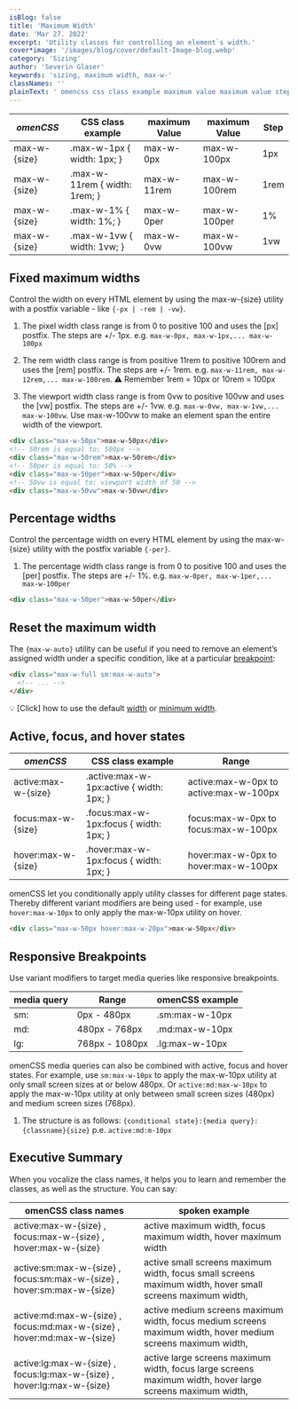 ```yaml
---
isBlog: false
title: 'Maximum Width'
date: 'Mar 27. 2022'
excerpt: 'Utility classes for controlling an element`s width.'
cover*image: '/images/blog/cover/default-Image-blog.webp'
category: 'Sizing'
author: 'Severin Glaser'
keywords: 'sizing, maximum width, max-w-'
classNames: ''
plainText: ' omencss css class example maximum value maximum value step - - - max-w- size max-w-1px width: 1px; max-w-0px max-w-100px 1px max-w- size max-w-11rem width: 1rem; max-w-11rem max-w-100rem 1rem max-w- size max-w-1% width: 1%; max-w-0per max-w-100per 1% max-w- size max-w-1vw width: 1vw; max-w-0vw max-w-100vw 1vw fixed maximum widths control the width on every html element by using the max-w- size utility with a postfix variable - like -px -rem -vw 1 the pixel width class range is from 0 to positive 100 and uses the px postfix the steps are + - 1px e g max-w-0px max-w-1px max-w-100px 2 the rem width class range is from positive 11rem to positive 100rem and uses the rem postfix the steps are + - 1rem e g max-w-11rem max-w-12rem max-w-100rem ⚠️ remember 1rem = 10px or 10rem = 100px 3 the viewport width class range is from 0vw to positive 100vw and uses the vw postfix the steps are + - 1vw e g max-w-0vw max-w-1vw max-w-100vw use max-w-100vw to make an element span the entire width of the viewport html div class=max-w-50px max-w-50px div ! 50rem is equal to: 500px div class=max-w-50rem max-w-50rem div ! 50per is equal to: 50% div class=max-w-50per max-w-50per div ! 50vw is equal to: viewport width of 50 div class=max-w-50vw max-w-50vw div percentage widths control the percentage width on every html element by using the max-w- size utility with the postfix variable -per 1 the percentage width class range is from 0 to positive 100 and uses the per postfix the steps are + - 1% e g max-w-0per max-w-1per max-w-100per html div class=max-w-50per max-w-50per div reset the maximum width the max-w-auto utility can be useful if you need to remove an element’s assigned width under a specific condition like at a particular breakpoint blog responsive-omencss-breakpoints : html div class=max-w-full sm:max-w-auto ! div 💡 click how to use the default width docs sizing-width or minimum width docs sizing-minimum-width active focus and hover states omencss css class example range - - active:max-w- size active :max-w-1px:active width: 1px; active:max-w-0px to active:max-w-100px focus:max-w- size focus :max-w-1px:focus width: 1px; focus:max-w-0px to focus:max-w-100px hover:max-w- size hover :max-w-1px:focus width: 1px; hover:max-w-0px to hover:max-w-100px omencss let you conditionally apply utility classes for different page states thereby different variant modifiers are being used - for example use hover:max-w-10px to only apply the max-w-10px utility on hover html div class=max-w-50px hover:max-w-20px max-w-50px div responsive breakpoints use variant modifiers to target media queries like responsive breakpoints media query range omencss example - - sm: 0px - 480px sm:max-w-10px md: 480px - 768px md:max-w-10px lg: 768px - 1080px lg:max-w-10px omencss media queries can also be combined with active focus and hover states for example use sm:max-w-10px to apply the max-w-10px utility at only small screen sizes at or below 480px or active:md:max-w-10px to apply the max-w-10px utility at only between small screen sizes 480px and medium screen sizes 768px 1 the structure is as follows: conditional state : media query : classname size p e active:md:m-10px executive summary when you vocalize the class names it helps you to learn and remember the classes as well as the structure you can say: omencss class names spoken example active:max-w- size focus:max-w- size hover:max-w- size active maximum width focus maximum width hover maximum width active:sm:max-w- size focus:sm:max-w- size hover:sm:max-w- size active small screens maximum width focus small screens maximum width hover small screens maximum width active:md:max-w- size focus:md:max-w- size hover:md:max-w- size active medium screens maximum width focus medium screens maximum width hover medium screens maximum width active:lg:max-w- size focus:lg:max-w- size hover:lg:max-w- size active large screens maximum width focus large screens maximum width hover large screens maximum width '
---
```


| _omenCSS_    | CSS class example             | maximum Value | maximum Value | Step |
| ------------ | ----------------------------- | ------------- | ------------- | ---- |
| max-w-{size} | .max-w-1px { width: 1px; }    | max-w-0px     | max-w-100px   | 1px  |
| max-w-{size} | .max-w-11rem { width: 1rem; } | max-w-11rem   | max-w-100rem  | 1rem |
| max-w-{size} | .max-w-1% { width: 1%; }      | max-w-0per    | max-w-100per  | 1%   |
| max-w-{size} | .max-w-1vw { width: 1vw; }    | max-w-0vw     | max-w-100vw   | 1vw  |

## Fixed maximum widths

Control the width on every HTML element by using the max-w-{size} utility with a postfix variable - like `{-px | -rem | -vw}`.

1. The pixel width class range is from 0 to positive 100 and uses the [px] postfix. The steps are +/- 1px. e.g. `max-w-0px, max-w-1px,... max-w-100px`

2. The rem width class range is from positive 11rem to positive 100rem and uses the [rem] postfix. The steps are +/- 1rem. e.g. `max-w-11rem, max-w-12rem,... max-w-100rem`. ⚠️ Remember 1rem = 10px or 10rem = 100px

3. The viewport width class range is from 0vw to positive 100vw and uses the [vw] postfix. The steps are +/- 1vw. e.g. `max-w-0vw, max-w-1vw,... max-w-100vw`. Use max-w-100vw to make an element span the entire width of the viewport.

```html
<div class="max-w-50px">max-w-50px</div>
<!-- 50rem is equal to: 500px -->
<div class="max-w-50rem">max-w-50rem</div>
<!-- 50per is equal to: 50% -->
<div class="max-w-50per">max-w-50per</div>
<!-- 50vw is equal to: viewport width of 50 -->
<div class="max-w-50vw">max-w-50vw</div>
```

## Percentage widths

Control the percentage width on every HTML element by using the max-w-{size} utility with the postfix variable `{-per}`.

1. The percentage width class range is from 0 to positive 100 and uses the [per] postfix. The steps are +/- 1%. e.g. `max-w-0per, max-w-1per,... max-w-100per`

```html
<div class="max-w-50per">max-w-50per</div>
```

## Reset the maximum width

The `{max-w-auto}` utility can be useful if you need to remove an element’s assigned width under a specific condition, like at a particular [breakpoint](/blog/responsive-omencss-breakpoints):

```html
<div class="max-w-full sm:max-w-auto">
  <!-- ... -->
</div>
```

💡 [Click] how to use the default [width](/docs/sizing-width) or [minimum width](/docs/sizing-minimum-width).

## Active, focus, and hover states

| _omenCSS_           | CSS class example                         | Range                                  |
| ------------------- | ----------------------------------------- | -------------------------------------- |
| active:max-w-{size} | .active\:max-w-1px:active { width: 1px; } | active:max-w-0px to active:max-w-100px |
| focus:max-w-{size}  | .focus\:max-w-1px:focus { width: 1px; }   | focus:max-w-0px to focus:max-w-100px   |
| hover:max-w-{size}  | .hover\:max-w-1px:focus { width: 1px; }   | hover:max-w-0px to hover:max-w-100px   |

omenCSS let you conditionally apply utility classes for different page states. Thereby different variant modifiers are being used - for example, use `hover:max-w-10px` to only apply the max-w-10px utility on hover.

```html
<div class="max-w-50px hover:max-w-20px">max-w-50px</div>
```

## Responsive Breakpoints

Use variant modifiers to target media queries like responsive breakpoints.

| media query | Range          | omenCSS example |
| ----------- | -------------- | --------------- |
| sm:         | 0px - 480px    | .sm:max-w-10px  |
| md:         | 480px - 768px  | .md:max-w-10px  |
| lg:         | 768px - 1080px | .lg:max-w-10px  |

omenCSS media queries can also be combined with active, focus and hover states. For example, use `sm:max-w-10px` to apply the max-w-10px utility at only small screen sizes at or below 480px. Or `active:md:max-w-10px` to apply the max-w-10px utility at only between small screen sizes (480px) and medium screen sizes (768px).

1. The structure is as follows: `{conditional state}:{media query}:{classname}{size}` p.e. `active:md:m-10px`

## Executive Summary

When you vocalize the class names, it helps you to learn and remember the classes, as well as the structure. You can say:

| omenCSS class names                                                    | spoken example                                                                                               |
| ---------------------------------------------------------------------- | ------------------------------------------------------------------------------------------------------------ |
| active:max-w-{size} , focus:max-w-{size} , hover:max-w-{size}          | active maximum width, focus maximum width, hover maximum width                                               |
| active:sm:max-w-{size} , focus:sm:max-w-{size} , hover:sm:max-w-{size} | active small screens maximum width, focus small screens maximum width, hover small screens maximum width,    |
| active:md:max-w-{size} , focus:md:max-w-{size} , hover:md:max-w-{size} | active medium screens maximum width, focus medium screens maximum width, hover medium screens maximum width, |
| active:lg:max-w-{size} , focus:lg:max-w-{size} , hover:lg:max-w-{size} | active large screens maximum width, focus large screens maximum width, hover large screens maximum width,    |
